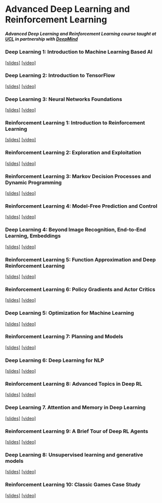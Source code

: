 # Advanced Deep Learning and Reinforcement Learning
##### Advanced Deep Learning and Reinforcement Learning course taught at [UCL](http://www.cs.ucl.ac.uk/current_students/syllabus/compgi/compgi22_advanced_deep_learning_and_reinforcement_learning/) in partnership with [DeepMind](https://deepmind.com)

### Deep Learning 1: Introduction to Machine Learning Based AI  
[[slides]](https://github.com/enggen/Advanced-Deep-Learning-and-Reinforcement-Learning-DeepMind/blob/master/lecture%20slides/dl_01%20Introduction%20to%20Machine%20Learning%20Based%20AI.pdf) [[video]](https://www.youtube.com/watch?v=iOh7QUZGyiU&t=0s&list=PLqYmG7hTraZDNJre23vqCGIVpfZ_K2RZs&index=2)

### Deep Learning 2: Introduction to TensorFlow  
[[slides]](https://github.com/enggen/Advanced-Deep-Learning-and-Reinforcement-Learning-DeepMind/blob/master/lecture%20slides/dl_02%20Introduction%20to%20TensorFlow.pdf) [[video]](https://www.youtube.com/watch?v=JO0LwmIlWw0&list=PLqYmG7hTraZDNJre23vqCGIVpfZ_K2RZs&index=2)

### Deep Learning 3: Neural Networks Foundations  
[[slides]](https://github.com/enggen/Advanced-Deep-Learning-and-Reinforcement-Learning-DeepMind/blob/master/lecture%20slides/dl_03%20Neural%20Networks%20Foundations.pdf) [[video]](https://www.youtube.com/watch?v=5eAXoPSBgnE&index=3&list=PLqYmG7hTraZDNJre23vqCGIVpfZ_K2RZs)

### Reinforcement Learning 1: Introduction to Reinforcement Learning  
[[slides]](https://github.com/enggen/Advanced-Deep-Learning-and-Reinforcement-Learning-DeepMind/blob/master/lecture%20slides/rl_01%20Introduction%20to%20Reinforcement%20Learning.pdf) [[video]](https://www.youtube.com/watch?v=ISk80iLhdfU&index=4&list=PLqYmG7hTraZDNJre23vqCGIVpfZ_K2RZs)

### Reinforcement Learning 2: Exploration and Exploitation  
[[slides]](https://github.com/enggen/Advanced-Deep-Learning-and-Reinforcement-Learning-DeepMind/blob/master/lecture%20slides/rl_02%20Exploration%20and%20Exploitation.pdf) [[video]](https://www.youtube.com/watch?v=eM6IBYVqXEA&list=PLqYmG7hTraZDNJre23vqCGIVpfZ_K2RZs&index=5)

### Reinforcement Learning 3: Markov Decision Processes and Dynamic Programming  
[[slides]](https://github.com/enggen/Advanced-Deep-Learning-and-Reinforcement-Learning-DeepMind/blob/master/lecture%20slides/rl_03%20Markov%20Decision%20Processes%20and%20Dynamic%20Programming.pdf) [[video]](https://www.youtube.com/watch?v=hMbxmRyDw5M&list=PLqYmG7hTraZDNJre23vqCGIVpfZ_K2RZs&index=6)

### Reinforcement Learning 4: Model-Free Prediction and Control  
[[slides]](https://github.com/enggen/Advanced-Deep-Learning-and-Reinforcement-Learning-DeepMind/blob/master/lecture%20slides/rl_04%20Model-Free%20Prediction%20and%20Control.pdf) [[video]](https://www.youtube.com/watch?v=nnxHlg-2WgA&list=PLqYmG7hTraZDNJre23vqCGIVpfZ_K2RZs&index=7)

### Deep Learning 4: Beyond Image Recognition, End-to-End Learning, Embeddings 
[[slides]](https://github.com/enggen/Advanced-Deep-Learning-and-Reinforcement-Learning-DeepMind/blob/master/lecture%20slides/dl_04%20Beyond%20Image%20Recognition%2C%20End-to-End%20Learning%2C%20Embeddings.pdf) [[video]](https://www.youtube.com/watch?v=OfKnA91zs9I&list=PLqYmG7hTraZDNJre23vqCGIVpfZ_K2RZs&index=8)

### Reinforcement Learning 5: Function Approximation and Deep Reinforcement Learning  
[[slides]](https://github.com/enggen/Advanced-Deep-Learning-and-Reinforcement-Learning-DeepMind/blob/master/lecture%20slides/rl_05%20Function%20Approximation%20and%20Deep%20Reinforcement%20Learning.pdf) [[video]](https://www.youtube.com/watch?v=wAk1lxmiW4c&list=PLqYmG7hTraZDNJre23vqCGIVpfZ_K2RZs&index=9)

### Reinforcement Learning 6: Policy Gradients and Actor Critics  
[[slides]](https://github.com/enggen/Advanced-Deep-Learning-and-Reinforcement-Learning-DeepMind/blob/master/lecture%20slides/rl_06%20Policy%20Gradients%20and%20Actor%20Critics.pdf) [[video]](https://www.youtube.com/watch?v=bRfUxQs6xIM&list=PLqYmG7hTraZDNJre23vqCGIVpfZ_K2RZs&index=10)

### Deep Learning 5: Optimization for Machine Learning  
[[slides]](https://github.com/enggen/Advanced-Deep-Learning-and-Reinforcement-Learning-DeepMind/blob/master/lecture%20slides/dl_05%20Optimization%20for%20Machine%20Learning.pdf) [[video]](https://www.youtube.com/watch?v=ALdsqfrLieg&list=PLqYmG7hTraZDNJre23vqCGIVpfZ_K2RZs&index=11)

### Reinforcement Learning 7: Planning and Models  
[[slides]](https://github.com/enggen/Advanced-Deep-Learning-and-Reinforcement-Learning-DeepMind/blob/master/lecture%20slides/rl_07%20Planning%20and%20Models.pdf) [[video]](https://www.youtube.com/watch?v=Xrxrd8nl4YI&list=PLqYmG7hTraZDNJre23vqCGIVpfZ_K2RZs&index=12)

### Deep Learning 6: Deep Learning for NLP  
[[slides]](https://github.com/enggen/Advanced-Deep-Learning-and-Reinforcement-Learning-DeepMind/blob/master/lecture%20slides/dl_06%20Deep%20Learning%20for%20NLP.pdf) [[video]](https://www.youtube.com/watch?v=Y95JwaynE40&list=PLqYmG7hTraZDNJre23vqCGIVpfZ_K2RZs&index=13)

### Reinforcement Learning 8: Advanced Topics in Deep RL  
[[slides]](https://github.com/enggen/Advanced-Deep-Learning-and-Reinforcement-Learning-DeepMind/blob/master/lecture%20slides/rl_08%20Advanced%20Topics%20in%20Deep%20RL.pdf) [[video]](https://www.youtube.com/watch?v=L6xaQ501jEs&index=14&list=PLqYmG7hTraZDNJre23vqCGIVpfZ_K2RZs)

### Deep Learning 7. Attention and Memory in Deep Learning  
[[slides]](https://github.com/enggen/Advanced-Deep-Learning-and-Reinforcement-Learning-DeepMind/blob/master/lecture%20slides/dl_07%20Attention%20and%20Memory%20in%20Deep%20Learning.pdf) [[video]](https://www.youtube.com/watch?v=Q57rzaHHO0k&list=PLqYmG7hTraZDNJre23vqCGIVpfZ_K2RZs&index=15)

### Reinforcement Learning 9: A Brief Tour of Deep RL Agents  
[[slides]]() [[video]](https://www.youtube.com/watch?v=-mhBD8Frkc4&index=16&list=PLqYmG7hTraZDNJre23vqCGIVpfZ_K2RZs)

### Deep Learning 8: Unsupervised learning and generative models  
[[slides]]() [[video]](https://www.youtube.com/watch?v=H4VGSYGvJiA&index=17&list=PLqYmG7hTraZDNJre23vqCGIVpfZ_K2RZs)

### Reinforcement Learning 10: Classic Games Case Study  
[[slides]]() [[video]](https://www.youtube.com/watch?v=ld28AU7DDB4&list=PLqYmG7hTraZDNJre23vqCGIVpfZ_K2RZs&index=18)
